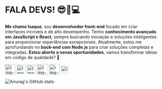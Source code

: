 # FALA DEVS! 😎📸💻

**Me chamo Isaque**, sou **desenvolvedor front-end** focado em criar interfaces incríveis e de alto desempenho. Tenho **conhecimento avançado em JavaScript e React**, sempre buscando inovação e soluções inteligentes para proporcionar experiências excepcionais. Atualmente, estou me aprofundando no **back-end com Node.js** para criar soluções completas e integradas. **Estou aberto a novas oportunidades**, vamos transformar ideias em código de qualidade? 🚀

<div style="display:inline-block;">
  <img align="center" src="https://encrypted-tbn0.gstatic.com/images?q=tbn:ANd9GcTQ-ZwxBaQKgy2uHvX3OTSkAAx3yK-78pB5JA&s" alt="img-HTML" width="34" /> 
  <img align="center" src="https://cdn.worldvectorlogo.com/logos/css-3.svg" alt="img-CSS" width="30" /> 
  <img align="center" src="https://www.freepnglogos.com/uploads/javascript/javascript-online-logo-for-website-0.png" alt="img-JS" width="30" /> 
  <img align="center" src="https://encrypted-tbn0.gstatic.com/images?q=tbn:ANd9GcQHR_P-7OxbDx2-EpUFbKc24Ee2jKJYms_gUw&s" alt="img-React" width="35" /> 
  <img align="center" src="https://cdn.iconscout.com/icon/free/png-256/free-node-js-logo-icon-download-in-svg-png-gif-file-formats--nodejs-programming-language-pack-logos-icons-1174925.png" alt="img-Node" width="35" /> 
  <img align="center" src="https://www.freeiconspng.com/thumbs/sql-server-icon-png/sql-server-icon-png-29.png" alt="img-SQL" width="25" /> 
</div>

![Anurag's GitHub stats](https://github-readme-stats.vercel.app/api?username=IsaqueSSNogueira&theme=great-gatsby&show_icons=true)
